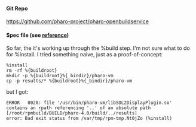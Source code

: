 #### Git Repo
https://github.com/pharo-project/pharo-openbuildservice

#### Spec file (see [reference](http://fedoraproject.org/wiki/How_to_create_an_RPM_package#Building_the_binary_package))

So far, the it's working up through the %build step. I'm not sure what to do for %install. I tried something naive, just as a proof-of-concept:
```
%install
rm -rf %{buildroot}
mkdir -p %{buildroot}%{_bindir}/pharo-vm
cp -p results/* %{buildroot}%{_bindir}/pharo-vm
```
but I got:
```
ERROR   0020: file '/usr/bin/pharo-vm/libSDL2DisplayPlugin.so' contains an rpath referencing '..' of an absolute path [/root/rpmbuild/BUILD/pharo-4.0/build/../results]
error: Bad exit status from /var/tmp/rpm-tmp.Nt0jZo (%install)
```
